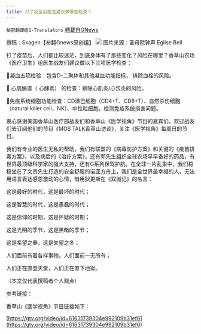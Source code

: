 ```yaml
---
title: 打了疫苗后医生建议做哪些检查？
---
```

`秘密翻譯組G-Translators` [轉載自GNews](https://gnews.org/zh-hans/1591137/)

撰稿：Skagen【㊙️翻Gnews原创组】
![](https://assets.gnews.org/wp-content/uploads/2021/10/WhatsApp-Image-2021-10-10-at-2.22.54-PM-1.jpeg)
图片来源：圣母院钟声 Eglise Bell

打了疫苗后，人们都比较迷茫，到底身体有了那些变化？风险在哪里？香草山农场《医疗卫生》组医生战友们建议做以下三项医学检查：

🚩​凝血五项检验​：​包含D-二聚体和其他凝血功能指标​， 排除血栓​的风险。​

🚩 心肌酶谱​（ 心酵素​） 的检查：排除心肌炎/心包炎的风险。

🚩免疫系统细胞功能检查：​CD淋巴细胞（CD4+T、CD8+T）、自然杀伤细胞（natural killer cell，NK）、中性粒细胞​，检测免疫系统损害问题。

衷心感谢美国香草山医疗部战友们和香草山《医学视角》节目的嘉宾们，欢迎战友们去订阅他们的节目《MOS TALK香草山访谈》，关注《医学视角》每周日的节目。

我们有专业的医生无私的帮助，我们有联盟的《病毒防护方案》和关键的《疫苗排毒方案》，以及病后的《治疗方案》，还有郭先生组织全球农场早早备好的药品，有世界最顶级科学家的强大支持，还有G系列保驾护航。在全球一片乱象中，我们稳稳坐在了文贵先生打造的安全舒服的诺亚方舟上，我们是全世界最幸福的人，无法用语言表达感恩激动的心情，借用狄更斯在《双城记》的名言：

这是最好的时代，这是最坏的时代；

这是智慧的时代，这是愚蠢的时代；

这是信仰的时期，这是怀疑的时期；

这是光明的季节，这是黑暗的季节；

这是希望之春，这是失望之冬；

人们面前有着各样事物，人们面前一无所有；

人们正在直登天堂，人们正在直下地狱。

（本文仅代表撰稿者个人观点）

参考链接：

香草山《医学视角》节目链接如下：

[https://gtv.org/video/id=61631739304e992109b31ef6](https://gtv.org/video/id=61631739304e992109b31ef6)
